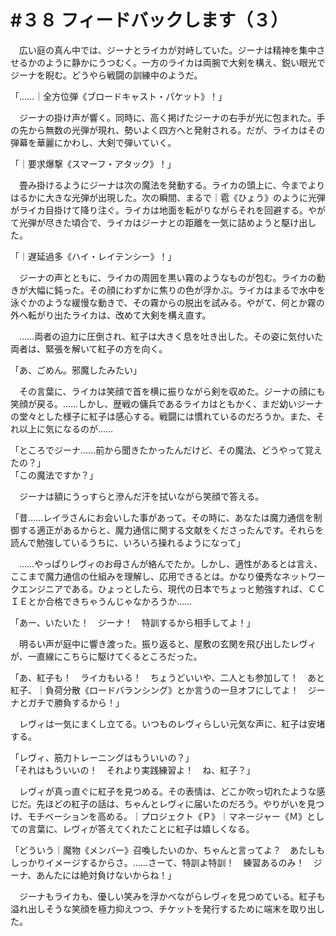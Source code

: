 # #３８ フィードバックします（３）

　広い庭の真ん中では、ジーナとライカが対峙していた。ジーナは精神を集中させるかのように静かにうつむく。一方のライカは両腕で大剣を構え、鋭い眼光でジーナを睨む。どうやら戦闘の訓練中のようだ。

「……｜全方位弾《ブロードキャスト・パケット》！」

　ジーナの掛け声が響く。同時に、高く掲げたジーナの右手が光に包まれた。手の先から無数の光弾が現れ、勢いよく四方へと発射される。だが、ライカはその弾幕を華麗にかわし、大剣で弾いていく。

「｜要求爆撃《スマーフ・アタック》！」

　畳み掛けるようにジーナは次の魔法を発動する。ライカの頭上に、今までよりはるかに大きな光弾が出現した。次の瞬間、まるで｜雹《ひょう》のように光弾がライカ目掛けて降り注ぐ。ライカは地面を転がりながらそれを回避する。やがて光弾が尽きた頃合で、ライカはジーナとの距離を一気に詰めようと駆け出した。

「｜遅延過多《ハイ・レイテンシー》！」

　ジーナの声とともに、ライカの周囲を黒い霧のようなものが包む。ライカの動きが大幅に鈍った。その顔にわずかに焦りの色が浮かぶ。ライカはまるで水中を泳ぐかのような緩慢な動きで、その霧からの脱出を試みる。やがて、何とか霧の外へ転がり出たライカは、改めて大剣を構え直す。

　……両者の迫力に圧倒され、紅子は大きく息を吐き出した。その姿に気付いた両者は、緊張を解いて紅子の方を向く。

「あ、ごめん。邪魔したみたい」

　その言葉に、ライカは笑顔で首を横に振りながら剣を収めた。ジーナの顔にも笑顔が戻る。……しかし、歴戦の傭兵であるライカはともかく、まだ幼いジーナの堂々とした様子に紅子は感心する。戦闘には慣れているのだろうか。また、それ以上に気になるのが……

「ところでジーナ……前から聞きたかったんだけど、その魔法、どうやって覚えたの？」  
「この魔法ですか？」

　ジーナは額にうっすらと滲んだ汗を拭いながら笑顔で答える。

「昔……レイラさんにお会いした事があって。その時に、あなたは魔力通信を制御する適正があるからと、魔力通信に関する文献をくださったんです。それらを読んで勉強しているうちに、いろいろ操れるようになって」

　……やっぱりレヴィのお母さんが絡んでたか。しかし、適性があるとは言え、ここまで魔力通信の仕組みを理解し、応用できるとは。かなり優秀なネットワークエンジニアである。ひょっとしたら、現代の日本でちょっと勉強すれば、ＣＣＩＥとか合格できちゃうんじゃなかろうか……

「あー、いたいた！　ジーナ！　特訓するから相手してよ！」

　明るい声が庭中に響き渡った。振り返ると、屋敷の玄関を飛び出したレヴィが、一直線にこちらに駆けてくるところだった。

「あ、紅子も！　ライカもいる！　ちょうどいいや、二人とも参加して！　あと紅子、｜負荷分散《ロードバランシング》とか言うの一旦オフにしてよ！　ジーナとガチで勝負するから！」

　レヴィは一気にまくし立てる。いつものレヴィらしい元気な声に、紅子は安堵する。

「レヴィ、筋力トレーニングはもういいの？」  
「それはもういいの！　それより実践練習よ！　ね、紅子？」

　レヴィが真っ直ぐに紅子を見つめる。その表情は、どこか吹っ切れたような感じだ。先ほどの紅子の話は、ちゃんとレヴィに届いたのだろう。やりがいを見つけ、モチベーションを高める。｜プロジェクト《Ｐ》｜マネージャー《Ｍ》としての言葉に、レヴィが答えてくれたことに紅子は嬉しくなる。

「どういう｜魔物《メンバー》召喚したいのか、ちゃんと言ってよ？　あたしもしっかりイメージするからさ。……さーて、特訓よ特訓！　練習あるのみ！　ジーナ、あんたには絶対負けないからね！」

　ジーナもライカも、優しい笑みを浮かべながらレヴィを見つめている。紅子も溢れ出しそうな笑顔を極力抑えつつ、チケットを発行するために端末を取り出した。
